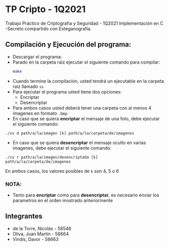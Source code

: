  # TP Cripto - 1Q2021 

Trabajo Práctico de Criptografia y Seguridad - 1Q2021 
Implementación en C -Secreto compartido con Esteganografía.

## Compilación y Ejecución del programa:
- Descargar el programa:
- Parado en la carpeta raiz ejecutar el siguiente comando para compilar:
   ```bash
   make
   ```
- Cuando termine la compilación, usted tendrá un ejecutable en la carpeta raiz llamado `ss` 
- Para ejecutar el programa usted tiene dos opciones:
    - Encriptar
    - Desencriptar 
- Para ambos casos usted deberá tener una carpeta con al menos 4 imagenes en formato `.bmp`.
- En caso que se quiera **encriptar**  el mensaje de una foto, debe ejecutar el siguiente comando:
```
./ss d path/a/la/imagen [k] path/a/la/carpeta/de/imagenes 
```

- En caso que se quiera **desencriptar** el mensaje oculto en varias imagenes, debe ejecutar el siguiente comando:
```
./ss r path/a/la/imagen/desencriptada [k] path/a/la/carpeta/de/imagenes 
```

En ambos casos, los valores posibles de `k` son 4, 5 o 6


### NOTA: ### 
- Tanto para **encriptar**  como para **desencriptar**, es necesario enviar los parametros en el orden mostrado anteriormente


## Integrantes
- de la Torre, Nicolás - 58546
- Oliva, Juan Martín - 58664
- Vindis, Davor - 58663

